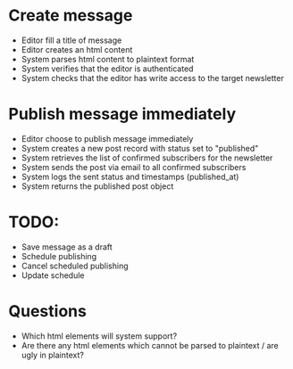 # Create message
- Editor fill a title of message
- Editor creates an html content
- System parses html content to plaintext format
- System verifies that the editor is authenticated
- System checks that the editor has write access to the target newsletter

# Publish message immediately
- Editor choose to publish message immediately
- System creates a new post record with status set to "published"
- System retrieves the list of confirmed subscribers for the newsletter
- System sends the post via email to all confirmed subscribers
- System logs the sent status and timestamps (published_at)
- System returns the published post object

# TODO:
- Save message as a draft
- Schedule publishing
- Cancel scheduled publishing
- Update schedule


# Questions
- Which html elements will system support?
- Are there any html elements which cannot be parsed to plaintext / are ugly in plaintext?